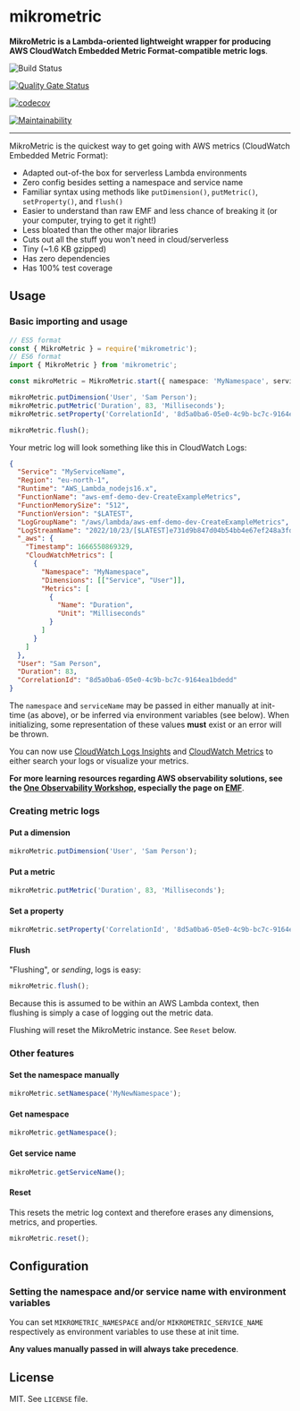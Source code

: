# mikrometric

**MikroMetric is a Lambda-oriented lightweight wrapper for producing AWS CloudWatch Embedded Metric Format-compatible metric logs**.

![Build Status](https://github.com/mikaelvesavuori/mikrometric/workflows/main/badge.svg)

[![Quality Gate Status](https://sonarcloud.io/api/project_badges/measure?project=mikaelvesavuori_mikrometric&metric=alert_status)](https://sonarcloud.io/dashboard?id=mikaelvesavuori_mikrometric)

[![codecov](https://codecov.io/gh/mikaelvesavuori/mikrometric/branch/main/graph/badge.svg?token=S7D3RM9TO7)](https://codecov.io/gh/mikaelvesavuori/mikrometric)

[![Maintainability](https://api.codeclimate.com/v1/badges/d960f299a99a79f781d3/maintainability)](https://codeclimate.com/github/mikaelvesavuori/mikrometric/maintainability)

---

MikroMetric is the quickest way to get going with AWS metrics (CloudWatch Embedded Metric Format):

- Adapted out-of-the box for serverless Lambda environments
- Zero config besides setting a namespace and service name
- Familiar syntax using methods like `putDimension()`, `putMetric()`, `setProperty()`, and `flush()`
- Easier to understand than raw EMF and less chance of breaking it (or your computer, trying to get it right!)
- Less bloated than the other major libraries
- Cuts out all the stuff you won't need in cloud/serverless
- Tiny (~1.6 KB gzipped)
- Has zero dependencies
- Has 100% test coverage

## Usage

### Basic importing and usage

```typescript
// ES5 format
const { MikroMetric } = require('mikrometric');
// ES6 format
import { MikroMetric } from 'mikrometric';

const mikroMetric = MikroMetric.start({ namespace: 'MyNamespace', serviceName: 'MyServiceName' });

mikroMetric.putDimension('User', 'Sam Person');
mikroMetric.putMetric('Duration', 83, 'Milliseconds');
mikroMetric.setProperty('CorrelationId', '8d5a0ba6-05e0-4c9b-bc7c-9164ea1bdedd');

mikroMetric.flush();
```

Your metric log will look something like this in CloudWatch Logs:

```json
{
  "Service": "MyServiceName",
  "Region": "eu-north-1",
  "Runtime": "AWS_Lambda_nodejs16.x",
  "FunctionName": "aws-emf-demo-dev-CreateExampleMetrics",
  "FunctionMemorySize": "512",
  "FunctionVersion": "$LATEST",
  "LogGroupName": "/aws/lambda/aws-emf-demo-dev-CreateExampleMetrics",
  "LogStreamName": "2022/10/23/[$LATEST]e731d9b847d04b54bb4e67ef248a3fd0",
  "_aws": {
    "Timestamp": 1666550869329,
    "CloudWatchMetrics": [
      {
        "Namespace": "MyNamespace",
        "Dimensions": [["Service", "User"]],
        "Metrics": [
          {
            "Name": "Duration",
            "Unit": "Milliseconds"
          }
        ]
      }
    ]
  },
  "User": "Sam Person",
  "Duration": 83,
  "CorrelationId": "8d5a0ba6-05e0-4c9b-bc7c-9164ea1bdedd"
}
```

The `namespace` and `serviceName` may be passed in either manually at init-time (as above), or be inferred via environment variables (see below). When initializing, some representation of these values **must** exist or an error will be thrown.

You can now use [CloudWatch Logs Insights](https://console.aws.amazon.com/cloudwatch/home?#logsV2:logs-insights) and [CloudWatch Metrics](<https://console.aws.amazon.com/cloudwatch/home?#metricsV2:graph=~()>) to either search your logs or visualize your metrics.

**For more learning resources regarding AWS observability solutions, see the [One Observability Workshop](https://catalog.workshops.aws/observability/en-US), especially the page on [EMF](https://catalog.workshops.aws/observability/en-US/emf/clientlibrary)**.

### Creating metric logs

#### Put a dimension

```typescript
mikroMetric.putDimension('User', 'Sam Person');
```

#### Put a metric

```typescript
mikroMetric.putMetric('Duration', 83, 'Milliseconds');
```

#### Set a property

```typescript
mikroMetric.setProperty('CorrelationId', '8d5a0ba6-05e0-4c9b-bc7c-9164ea1bdedd');
```

#### Flush

"Flushing", or _sending_, logs is easy:

```typescript
mikroMetric.flush();
```

Because this is assumed to be within an AWS Lambda context, then flushing is simply a case of logging out the metric data.

Flushing will reset the MikroMetric instance. See `Reset` below.

### Other features

#### Set the namespace manually

```typescript
mikroMetric.setNamespace('MyNewNamespace');
```

#### Get namespace

```typescript
mikroMetric.getNamespace();
```

#### Get service name

```typescript
mikroMetric.getServiceName();
```

#### Reset

This resets the metric log context and therefore erases any dimensions, metrics, and properties.

```typescript
mikroMetric.reset();
```

## Configuration

### Setting the namespace and/or service name with environment variables

You can set `MIKROMETRIC_NAMESPACE` and/or `MIKROMETRIC_SERVICE_NAME` respectively as environment variables to use these at init time.

**Any values manually passed in will always take precedence**.

## License

MIT. See `LICENSE` file.
